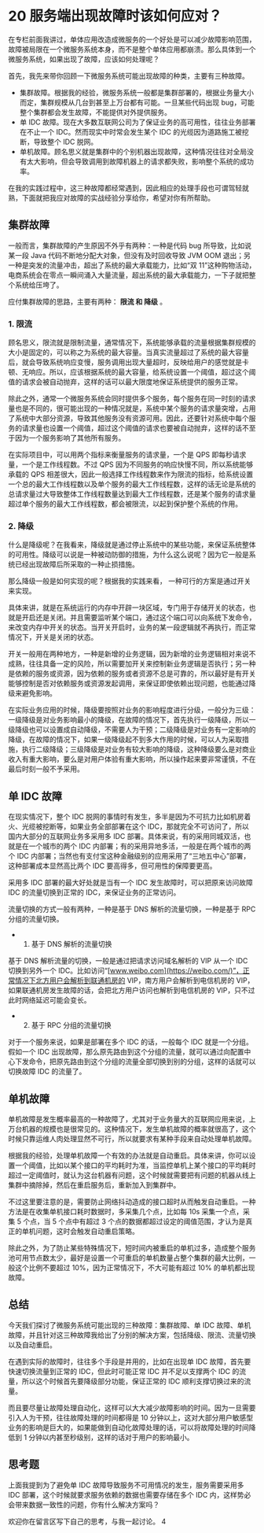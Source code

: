 # 20 服务端出现故障时该如何应对？

在专栏前面我讲过，单体应用改造成微服务的一个好处是可以减少故障影响范围，故障被局限在一个微服务系统本身，而不是整个单体应用都崩溃。那么具体到一个微服务系统，如果出现了故障，应该如何处理呢？

首先，我先来带你回顾一下微服务系统可能出现故障的种类，主要有三种故障。

- 集群故障。根据我的经验，微服务系统一般都是集群部署的，根据业务量大小而定，集群规模从几台到甚至上万台都有可能。一旦某些代码出现 bug，可能整个集群都会发生故障，不能提供对外提供服务。
- 单 IDC 故障。现在大多数互联网公司为了保证业务的高可用性，往往业务部署在不止一个 IDC。然而现实中时常会发生某个 IDC 的光缆因为道路施工被挖断，导致整个 IDC 脱网。
- 单机故障。顾名思义就是集群中的个别机器出现故障，这种情况往往对全局没有太大影响，但会导致调用到故障机器上的请求都失败，影响整个系统的成功率。

在我的实践过程中，这三种故障都经常遇到，因此相应的处理手段也可谓驾轻就熟，下面就把我应对故障的实战经验分享给你，希望对你有所帮助。

## 集群故障

一般而言，集群故障的产生原因不外乎有两种：一种是代码 bug 所导致，比如说某一段 Java 代码不断地分配大对象，但没有及时回收导致 JVM OOM 退出；另一种是突发的流量冲击，超出了系统的最大承载能力，比如“双 11”这种购物活动，电商系统会在零点一瞬间涌入大量流量，超出系统的最大承载能力，一下子就把整个系统给压垮了。

应付集群故障的思路，主要有两种：  **限流 **和** 降级** 。

### 1. 限流

顾名思义，限流就是限制流量，通常情况下，系统能够承载的流量根据集群规模的大小是固定的，可以称之为系统的最大容量。当真实流量超过了系统的最大容量后，就会导致系统响应变慢，服务调用出现大量超时，反映给用户的感觉就是卡顿、无响应。所以，应该根据系统的最大容量，给系统设置一个阈值，超过这个阈值的请求会被自动抛弃，这样的话可以最大限度地保证系统提供的服务正常。

除此之外，通常一个微服务系统会同时提供多个服务，每个服务在同一时刻的请求量也是不同的，很可能出现的一种情况就是，系统中某个服务的请求量突增，占用了系统中大部分资源，导致其他服务没有资源可用。因此，还要针对系统中每个服务的请求量也设置一个阈值，超过这个阈值的请求也要被自动抛弃，这样的话不至于因为一个服务影响了其他所有服务。

在实际项目中，可以用两个指标来衡量服务的请求量，一个是 QPS 即每秒请求量，一个是工作线程数。不过 QPS 因为不同服务的响应快慢不同，所以系统能够承载的 QPS 相差很大，因此一般选择工作线程数来作为限流的指标，给系统设置一个总的最大工作线程数以及单个服务的最大工作线程数，这样的话无论是系统的总请求量过大导致整体工作线程数量达到最大工作线程数，还是某个服务的请求量超过单个服务的最大工作线程数，都会被限流，以起到保护整个系统的作用。

### 2. 降级

什么是降级呢？在我看来，降级就是通过停止系统中的某些功能，来保证系统整体的可用性。降级可以说是一种被动防御的措施，为什么这么说呢？因为它一般是系统已经出现故障后所采取的一种止损措施。

那么降级一般是如何实现的呢？根据我的实践来看， 一种可行的方案是通过开关来实现。

具体来讲，就是在系统运行的内存中开辟一块区域，专门用于存储开关的状态，也就是开启还是关闭。并且需要监听某个端口，通过这个端口可以向系统下发命令，来改变内存中开关的状态。当开关开启时，业务的某一段逻辑就不再执行，而正常情况下，开关是关闭的状态。

开关一般用在两种地方，一种是新增的业务逻辑，因为新增的业务逻辑相对来说不成熟，往往具备一定的风险，所以需要加开关来控制新业务逻辑是否执行；另一种是依赖的服务或资源，因为依赖的服务或者资源不总是可靠的，所以最好是有开关能够控制是否对依赖服务或资源发起调用，来保证即使依赖出现问题，也能通过降级来避免影响。

在实际业务应用的时候，降级要按照对业务的影响程度进行分级，一般分为三级：一级降级是对业务影响最小的降级，在故障的情况下，首先执行一级降级，所以一级降级也可以设置成自动降级，不需要人为干预；二级降级是对业务有一定影响的降级，在故障的情况下，如果一级降级起不到多大作用的时候，可以人为采取措施，执行二级降级；三级降级是对业务有较大影响的降级，这种降级要么是对商业收入有重大影响，要么是对用户体验有重大影响，所以操作起来要非常谨慎，不在最后时刻一般不予采用。

## 单 IDC 故障

在现实情况下，整个 IDC 脱网的事情时有发生，多半是因为不可抗力比如机房着火、光缆被挖断等，如果业务全部部署在这个 IDC，那就完全不可访问了，所以国内大部分的互联网业务多采用多 IDC 部署。具体来说，有的采用同城双活，也就是在一个城市的两个 IDC 内部署；有的采用异地多活，一般是在两个城市的两个 IDC 内部署；当然也有支付宝这种金融级别的应用采用了“三地五中心”部署，这种部署成本显然高比两个 IDC 要高得多，但可用性的保障要更高。

采用多 IDC 部署的最大好处就是当有一个 IDC 发生故障时，可以把原来访问故障 IDC 的流量切换到正常的 IDC，来保证业务的正常访问。

流量切换的方式一般有两种，一种是基于 DNS 解析的流量切换，一种是基于 RPC 分组的流量切换。

- 1. 基于 DNS 解析的流量切换

基于 DNS 解析流量的切换，一般是通过把请求访问域名解析的 VIP 从一个 IDC 切换到另外一个 IDC。比如访问“[www.weibo.com](https://weibo.com/)”，正常情况下北方用户会解析到联通机房的 VIP，南方用户会解析到电信机房的 VIP，如果联通机房发生故障的话，会把北方用户访问也解析到电信机房的 VIP，只不过此时网络延迟可能会变长。

- 2. 基于 RPC 分组的流量切换

对于一个服务来说，如果是部署在多个 IDC 的话，一般每个 IDC 就是一个分组。假如一个 IDC 出现故障，那么原先路由到这个分组的流量，就可以通过向配置中心下发命令，把原先路由到这个分组的流量全部切换到别的分组，这样的话就可以切换故障 IDC 的流量了。

## 单机故障

单机故障是发生概率最高的一种故障了，尤其对于业务量大的互联网应用来说，上万台机器的规模也是很常见的。这种情况下，发生单机故障的概率就很高了，这个时候只靠运维人肉处理显然不可行，所以就要求有某种手段来自动处理单机故障。

根据我的经验，处理单机故障一个有效的办法就是自动重启。具体来讲，你可以设置一个阈值，比如以某个接口的平均耗时为准，当监控单机上某个接口的平均耗时超过一定阈值时，就认为这台机器有问题，这个时候就需要把有问题的机器从线上集群中摘除掉，然后在重启服务后，重新加入到集群中。

不过这里要注意的是，需要防止网络抖动造成的接口超时从而触发自动重启。一种方法是在收集单机接口耗时数据时，多采集几个点，比如每 10s 采集一个点，采集 5 个点，当 5 个点中有超过 3 个点的数据都超过设定的阈值范围，才认为是真正的单机问题，这时会触发自动重启策略。

除此之外，为了防止某些特殊情况下，短时间内被重启的单机过多，造成整个服务池可用节点数太少，最好是设置一个可重启的单机数量占整个集群的最大比例，一般这个比例不要超过 10%，因为正常情况下，不大可能有超过 10% 的单机都出现故障。

## 总结

今天我们探讨了微服务系统可能出现的三种故障：集群故障、单 IDC 故障、单机故障，并且针对这三种故障我给出了分别的解决方案，包括降级、限流、流量切换以及自动重启。

在遇到实际的故障时，往往多个手段是并用的，比如在出现单 IDC 故障，首先要快速切换流量到正常的 IDC，但此时可能正常 IDC 并不足以支撑两个 IDC 的流量，所以这个时候首先要降级部分功能，保证正常的 IDC 顺利支撑切换过来的流量。

而且要尽量让故障处理自动化，这样可以大大减少故障影响的时间。因为一旦需要引入人为干预，往往故障处理的时间都得是 10 分钟以上，这对大部分用户敏感型业务的影响是巨大的，如果能做到自动化故障处理的话，可以将故障处理的时间降低到 1 分钟以内甚至秒级别，这样的话对于用户的影响最小。

## 思考题

上面我提到为了避免单 IDC 故障导致服务不可用情况的发生，服务需要采用多 IDC 部署，这个时候就要求服务依赖的数据也需要存储在多个 IDC 内，这样势必会带来数据一致性的问题，你有什么解决方案吗？

欢迎你在留言区写下自己的思考，与我一起讨论。 4
